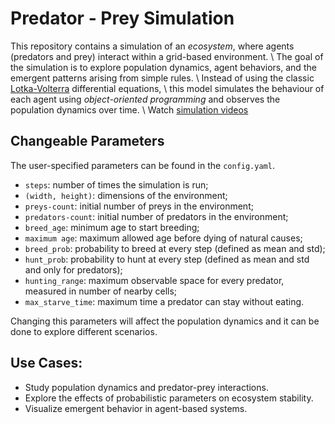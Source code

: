 # Predator - Prey Simulation
This repository contains a simulation of an _ecosystem_, where agents (predators and prey) interact within a grid-based environment. \\
The goal of the simulation is to explore population dynamics, agent behaviors, and the emergent patterns arising from simple rules. \\
Instead of using the classic [Lotka-Volterra](https://en.wikipedia.org/wiki/Lotka%E2%80%93Volterra_equations) differential equations, \\
this model simulates the behaviour of each agent using _object-oriented programming_ and observes the population dynamics over time. \\
Watch [simulation videos](video_and_graphs/)

## Changeable Parameters
The user-specified parameters can be found in the `config.yaml`. 

- `steps`: number of times the simulation is run;
- `(width, height)`: dimensions of the environment;
- `preys-count`: initial number of preys in the environment;
- `predators-count`: initial number of predators in the environment;
- `breed_age`: minimum age to start breeding;
- `maximum age`: maximum allowed age before dying of natural causes;
- `breed_prob`: probability to breed at every step (defined as mean and std);
- `hunt_prob`: probability to hunt at every step (defined as mean and std and only for predators);
- `hunting_range`: maximum observable space for every predator, measured in number of nearby cells;
- `max_starve_time`: maximum time a predator can stay without eating.

Changing this parameters will affect the population dynamics and it can be done to explore different scenarios. 

## Use Cases:
- Study population dynamics and predator-prey interactions.
- Explore the effects of probabilistic parameters on ecosystem stability.
- Visualize emergent behavior in agent-based systems.
